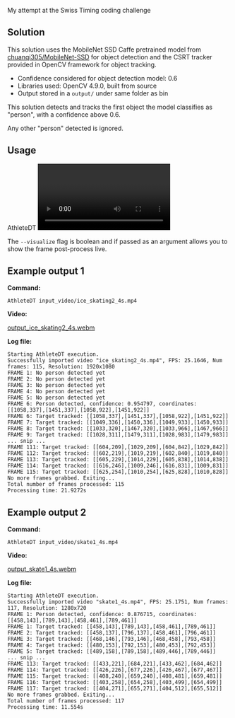 My attempt at the Swiss Timing coding challenge

## Solution

This solution uses the MobileNet SSD Caffe pretrained model from [chuanqi305/MobileNet-SSD](https://github.com/chuanqi305/MobileNet-SSD) for object detection and the CSRT tracker provided in OpenCV framework for object tracking.
* Confidence considered for object detection model: 0.6
* Libraries used: OpenCV 4.9.0, built from source
* Output stored in a `output/` under same folder as bin

This solution detects and tracks the first object the model classifies as "person", with a confidence above 0.6.

Any other "person" detected is ignored.

## Usage

AthleteDT <video path> [--visualize]

The `--visualize` flag is boolean and if passed as an argument allows you to show the frame post-process live.

## Example output 1

**Command:**

`AthleteDT input_video/ice_skating2_4s.mp4`

**Video:**

[output_ice_skating2_4s.webm](https://github.com/PedroM25/AthleteDT/assets/40021588/367b95a8-2f89-4e1f-aaf9-3631b2eeb96d)

**Log file:**

```log
Starting AthleteDT execution.
Successfully imported video "ice_skating2_4s.mp4", FPS: 25.1646, Num frames: 115, Resolution: 1920x1080
FRAME 1: No person detected yet
FRAME 2: No person detected yet
FRAME 3: No person detected yet
FRAME 4: No person detected yet
FRAME 5: No person detected yet
FRAME 6: Person detected, confidence: 0.954797, coordinates: [[1058,337],[1451,337],[1058,922],[1451,922]]
FRAME 6: Target tracked: [[1058,337],[1451,337],[1058,922],[1451,922]]
FRAME 7: Target tracked: [[1049,336],[1450,336],[1049,933],[1450,933]]
FRAME 8: Target tracked: [[1033,320],[1467,320],[1033,966],[1467,966]]
FRAME 9: Target tracked: [[1028,311],[1479,311],[1028,983],[1479,983]]
... snip ...
FRAME 111: Target tracked: [[604,209],[1029,209],[604,842],[1029,842]]
FRAME 112: Target tracked: [[602,219],[1019,219],[602,840],[1019,840]]
FRAME 113: Target tracked: [[605,229],[1014,229],[605,838],[1014,838]]
FRAME 114: Target tracked: [[616,246],[1009,246],[616,831],[1009,831]]
FRAME 115: Target tracked: [[625,254],[1010,254],[625,828],[1010,828]]
No more frames grabbed. Exiting...
Total number of frames processed: 115
Processing time: 21.9272s
```

## Example output 2

**Command:**

`AthleteDT input_video/skate1_4s.mp4`

**Video:**

[output_skate1_4s.webm](https://github.com/PedroM25/AthleteDT/assets/40021588/bb5c66d3-9282-4514-a649-d9480cc4c8b2)


**Log file:**

```log
Starting AthleteDT execution.
Successfully imported video "skate1_4s.mp4", FPS: 25.1751, Num frames: 117, Resolution: 1280x720
FRAME 1: Person detected, confidence: 0.876715, coordinates: [[458,143],[789,143],[458,461],[789,461]]
FRAME 1: Target tracked: [[458,143],[789,143],[458,461],[789,461]]
FRAME 2: Target tracked: [[458,137],[796,137],[458,461],[796,461]]
FRAME 3: Target tracked: [[468,146],[793,146],[468,458],[793,458]]
FRAME 4: Target tracked: [[480,153],[792,153],[480,453],[792,453]]
FRAME 5: Target tracked: [[489,158],[789,158],[489,446],[789,446]]
... snip ...
FRAME 113: Target tracked: [[433,221],[684,221],[433,462],[684,462]]
FRAME 114: Target tracked: [[426,226],[677,226],[426,467],[677,467]]
FRAME 115: Target tracked: [[408,240],[659,240],[408,481],[659,481]]
FRAME 116: Target tracked: [[403,258],[654,258],[403,499],[654,499]]
FRAME 117: Target tracked: [[404,271],[655,271],[404,512],[655,512]]
No more frames grabbed. Exiting...
Total number of frames processed: 117
Processing time: 11.554s
```
